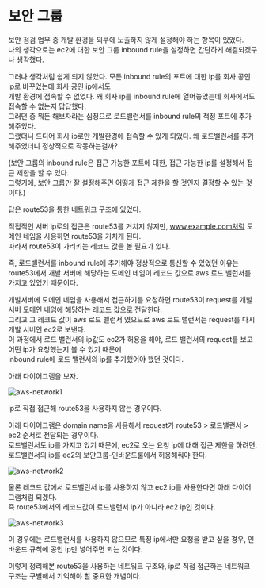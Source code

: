 보안 그룹
===========
보안 점검 업무 중 개발 환경을 외부에 노출하지 않게 설정해야 하는 항목이 있었다.  
나의 생각으로는 ec2에 대한 보안 그룹 inbound rule을 설정하면 간단하게 해결되겠구나 생각했다.  

그러나 생각처럼 쉽게 되지 않았다. 모든 inbound rule의 포트에 대한 ip를 회사 공인 ip로 바꾸었는데 회사 공인 ip에서도   
개발 환경에 접속할 수 없었다. 왜 회사 ip를 inbound rule에 열어놓았는데 회사에서도 접속할 수 없는지 답답했다.  
그러던 중 뭐든 해보자라는 심정으로 로드밸런서를 inbound rule의 적정 포트에 추가해주었다.  
그랬더니 드디어 회사 ip로만 개발환경에 접속할 수 있게 되었다. 왜 로드밸런서를 추가해주었더니 정상적으로 작동하는걸까?  

(보안 그룹의 inbound rule은 접근 가능한 포트에 대한, 접근 가능한 ip를 설정해서 접근 제한을 할 수 있다.    
그렇기에, 보안 그룹만 잘 설정해주면 어떻게 접근 제한을 할 것인지 결정할 수 있는 것이다.)  

답은 route53을 통한 네트워크 구조에 있었다.  

직접적인 서버 ip로의 접근은 route53를 거치지 않지만, www.example.com처럼 도메인 네임을 사용하면 route53을 거치게 된다.  
따라서 route53이 가리키는 레코드 값을 볼 필요가 있다.  
 
즉, 로드밸런서를 inbound rule에 추가해야 정상적으로 통신할 수 있었던 이유는   
route53에서 개발 서버에 해당하는 도메인 네임이 레코드 값으로 aws 로드 밸런서를 가지고 있었기 때문이다.

개발서버에 도메인 네임을 사용해서 접근하기를 요청하면 route53이 request를 개발 서버 도메인 네임에 해당하는 레코드 값으로 전달한다.  
그리고 그 레코드 값이 aws 로드 밸런서 였으므로 aws 로드 밸런서는 request를 다시 개발 서버인 ec2로 보낸다.  
이 과정에서 로드 밸런서의 ip값도 ec2가 허용을 해야, 로드 밸런서의 request를 보고 어떤 ip가 요청했는지 볼 수 있기 때문에  
inbound rule에 로드 밸런서의 ip를 추가했어야 했던 것이다.  

아래 다이어그램을 보자.  

![aws-network1](https://user-images.githubusercontent.com/55550753/130307157-4a06dbf4-5f36-4908-b668-356b6db113c9.PNG)

ip로 직접 접근해 route53을 사용하지 않는 경우이다.  

아래 다이어그램은 domain name을 사용해서 request가 route53 > 로드밸런서 > ec2 순서로 전달되는 경우이다.  
로드밸런서도 ip를 가지고 있기 때문에, ec2로 오는 요청 ip에 대해 접근 제한을 하려면, 로드밸런서의 ip를 ec2의 보안그룹-인바운드룰에서 허용해줘야 한다.  

![aws-network2](https://user-images.githubusercontent.com/55550753/130307162-760a6880-bebf-49b9-a343-4cd41298f3b0.PNG)

물론 레코드 값에서 로드밸런서 ip를 사용하지 않고 ec2 ip를 사용한다면 아래 다이어그램처럼 되겠다.  
즉 route53에서의 레코드값이 로드밸런서 ip가 아니라 ec2 ip인 것이다.  

![aws-network3](https://user-images.githubusercontent.com/55550753/130307168-d23c03ea-3d95-4929-89f9-b5228412ba0f.PNG)

이 경우에는 로드밸런서를 사용하지 않으므로 특정 ip에서만 요청을 받고 싶을 경우, 인바운드 규칙에 공인 ip만 넣어주면 되는 것이다.  

이렇게 정리해본 route53을 사용하는 네트워크 구조와, ip로 직접 접근하는 네트워크 구조는 구별해서 기억해야 할 중요한 개념이다.  

